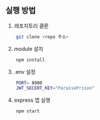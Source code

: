 ## 실행 방법
1. 레포지토리 클론
```bash
	git clone <repo 주소>
```
2. module 설치
```bash
	npm install
```
3. .env 설정
```bash
	PORT= 8900
	JWT_SECERT_KEY="ParaisePrison"
```

4. express 앱 실행
```bash
	npm start
```